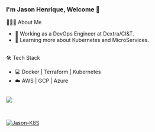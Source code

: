 ### I'm Jason Henrique, Welcome 👋 

👨🏻‍💻 About Me

- 💼 Working as a DevOps Engineer at Dextra/CI&T.
- 🌱 Learning more about Kubernetes and MicroServices.

##

🛠 Tech Stack

- 💻   Docker | Terraform | Kubernetes 
- ☁️    AWS | GCP | Azure


##

<div>
  <a href="https://github.com/jjasonhenrique">
  <img height"180em" src="https://github-readme-stats.vercel.app/api?username=jjasonhenrique&show_icons=true&theme=dark&count_private=true"/>
</div>

## 
 
<div style="display: inline_block"><br>
  <img align="center" alt="Jason-K8S" src="https://cdn.iconscout.com/icon/free/png-128/kubernets-283489.png">
</div>

  


